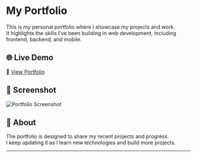 # My Portfolio

This is my personal portfolio where I showcase my projects and work.  
It highlights the skills I’ve been building in web development, including frontend, backend, and mobile.

## 🌐 Live Demo
🔗 [View Portfolio](https://portfolio-liart-eight-63.vercel.app)

## 📸 Screenshot
![Portfolio Screenshot](/screenshot.png)

## 📖 About
The portfolio is designed to share my recent projects and progress.  
I keep updating it as I learn new technologies and build more projects.

---
